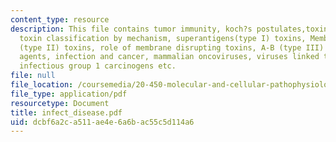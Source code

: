 ```yaml
---
content_type: resource
description: This file contains tumor immunity, koch?s postulates,toxin terminology,
  toxin classification by mechanism, superantigens(type I) toxins, Membrane-Disrupting
  (type II) toxins, role of membrane disrupting toxins, A-B (type III) toxins, select
  agents, infection and cancer, mammalian oncoviruses, viruses linked to human neoplasia,
  infectious group 1 carcinogens etc.
file: null
file_location: /coursemedia/20-450-molecular-and-cellular-pathophysiology-be-450-spring-2005/dcbf6a2ca511ae4e6a6bac55c5d114a6_infect_disease.pdf
file_type: application/pdf
resourcetype: Document
title: infect_disease.pdf
uid: dcbf6a2c-a511-ae4e-6a6b-ac55c5d114a6
---
```

